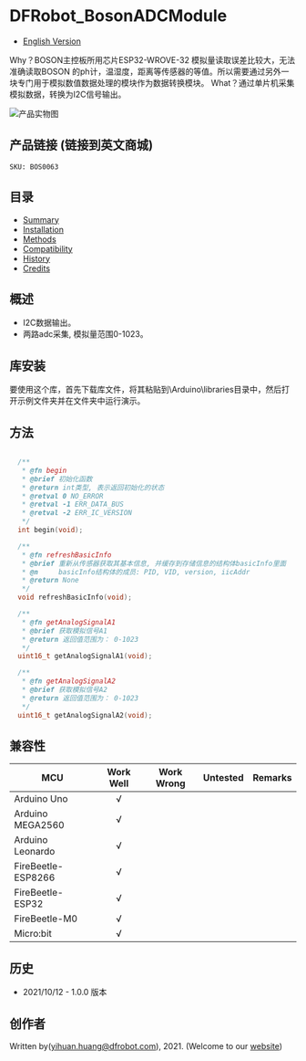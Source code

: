 # DFRobot_BosonADCModule
* [English Version](./README.md)

Why？BOSON主控板所用芯片ESP32-WROVE-32 模拟量读取误差比较大，无法准确读取BOSON 的ph计，温湿度，距离等传感器的等值。所以需要通过另外一块专门用于模拟数值数据处理的模块作为数据转换模块。
What？通过单片机采集模拟数据，转换为I2C信号输出。

![产品实物图](./resources/images/BosonAdcModule.png)


## 产品链接 (链接到英文商城)
    SKU: BOS0063


## 目录

* [Summary](#summary)
* [Installation](#installation)
* [Methods](#methods)
* [Compatibility](#compatibility)
* [History](#history)
* [Credits](#credits)


## 概述

* I2C数据输出。<br>
* 两路adc采集, 模拟量范围0-1023。<br>


## 库安装

要使用这个库，首先下载库文件，将其粘贴到\Arduino\libraries目录中，然后打开示例文件夹并在文件夹中运行演示。


## 方法

```C++

  /**
   * @fn begin
   * @brief 初始化函数
   * @return int类型, 表示返回初始化的状态
   * @retval 0 NO_ERROR
   * @retval -1 ERR_DATA_BUS
   * @retval -2 ERR_IC_VERSION
   */
  int begin(void);

  /**
   * @fn refreshBasicInfo
   * @brief 重新从传感器获取其基本信息, 并缓存到存储信息的结构体basicInfo里面
   * @n     basicInfo结构体的成员: PID, VID, version, iicAddr
   * @return None
   */
  void refreshBasicInfo(void);

  /**
   * @fn getAnalogSignalA1
   * @brief 获取模拟信号A1
   * @return 返回值范围为： 0-1023
   */
  uint16_t getAnalogSignalA1(void);

  /**
   * @fn getAnalogSignalA2
   * @brief 获取模拟信号A2
   * @return 返回值范围为： 0-1023
   */
  uint16_t getAnalogSignalA2(void);

```


## 兼容性

MCU                | Work Well    | Work Wrong   | Untested    | Remarks
------------------ | :----------: | :----------: | :---------: | :----:
Arduino Uno        |      √       |              |             |
Arduino MEGA2560   |      √       |              |             |
Arduino Leonardo   |      √       |              |             |
FireBeetle-ESP8266 |      √       |              |             |
FireBeetle-ESP32   |      √       |              |             |
FireBeetle-M0      |      √       |              |             |
Micro:bit          |      √       |              |             |


## 历史

- 2021/10/12 - 1.0.0 版本


## 创作者

Written by(yihuan.huang@dfrobot.com), 2021. (Welcome to our [website](https://www.dfrobot.com/))
